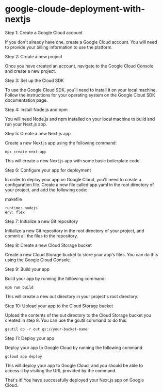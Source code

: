 # google-cloude-deployment-with-nextjs
Step 1: Create a Google Cloud account

If you don't already have one, create a Google Cloud account. You will need to provide your billing information to use the platform.

Step 2: Create a new project

Once you have created an account, navigate to the Google Cloud Console and create a new project.

Step 3: Set up the Cloud SDK

To use the Google Cloud SDK, you'll need to install it on your local machine. Follow the instructions for your operating system on the Google Cloud SDK documentation page.

Step 4: Install Node.js and npm

You will need Node.js and npm installed on your local machine to build and run your Next.js app.

Step 5: Create a new Next.js app

Create a new Next.js app using the following command:

```
npx create-next-app
```
This will create a new Next.js app with some basic boilerplate code.

Step 6: Configure your app for deployment

In order to deploy your app on Google Cloud, you'll need to create a configuration file. Create a new file called app.yaml in the root directory of your project, and add the following code:

makefile
```
runtime: nodejs
env: flex
```
Step 7: Initialize a new Git repository

Initialize a new Git repository in the root directory of your project, and commit all the files to the repository.

Step 8: Create a new Cloud Storage bucket

Create a new Cloud Storage bucket to store your app's files. You can do this using the Google Cloud Console.

Step 9: Build your app

Build your app by running the following command:

```
npm run build
```
This will create a new out directory in your project's root directory.

Step 10: Upload your app to the Cloud Storage bucket

Upload the contents of the out directory to the Cloud Storage bucket you created in step 8. You can use the gsutil command to do this:

```
gsutil cp -r out gs://your-bucket-name
```
Step 11: Deploy your app

Deploy your app to Google Cloud by running the following command:
```
gcloud app deploy
```
This will deploy your app to Google Cloud, and you should be able to access it by visiting the URL provided by the command.

That's it! You have successfully deployed your Next.js app on Google Cloud.

